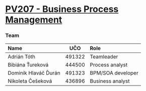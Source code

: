 # [PV207 - Business Process Management](https://is.muni.cz/predmet/fi/jaro2020/PV207)

### Team

| Name                 | UČO    | Role              |
| :------------------- | :----: | :---------------- |
| Adrián Tóth          | 491322 | Teamleader        |
| Bibiána Ťureková     | 444500 | Process analyst   |
| Dominik Hlaváč Ďurán | 491323 | BPM/SOA developer |
| Nikoleta Češeková    | 436896 | Business analyst  |
